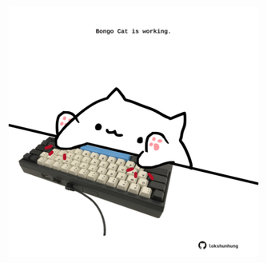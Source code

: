 <!-- built at 29/11/2022, 21:01:01 UTC -->
<p align="center">
  <img width="500" height="500" src="./ReadmeImage.svg">
</p>
